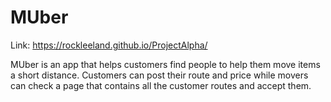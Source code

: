 # MUber

Link:
https://rockleeland.github.io/ProjectAlpha/

MUber is an app that helps customers find people to help them move items a short distance. Customers can post their route and price while movers can check a page that contains all the customer routes and accept them.
